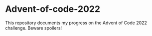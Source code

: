 # Advent-of-code-2022
This repository documents my progress on the Advent of Code 2022 challenge. Beware spoilers!

